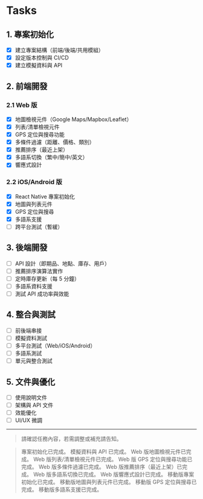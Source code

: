 # Tasks

## 1. 專案初始化
- [x] 建立專案結構（前端/後端/共用模組）
- [x] 設定版本控制與 CI/CD
- [x] 建立模擬資料與 API

## 2. 前端開發
### 2.1 Web 版
- [x] 地圖檢視元件（Google Maps/Mapbox/Leaflet）
- [x] 列表/清單檢視元件
- [x] GPS 定位與搜尋功能
- [x] 多條件過濾（距離、價格、類別）
- [x] 推薦排序（最近上架）
- [x] 多語系切換（繁中/簡中/英文）
- [x] 響應式設計

### 2.2 iOS/Android 版
- [x] React Native 專案初始化
- [x] 地圖與列表元件
- [x] GPS 定位與搜尋
- [x] 多語系支援
- [ ] 跨平台測試（暫緩）

## 3. 後端開發
- [ ] API 設計（即期品、地點、庫存、用戶）
- [ ] 推薦排序演算法實作
- [ ] 定時庫存更新（每 5 分鐘）
- [ ] 多語系資料支援
- [ ] 測試 API 成功率與效能

## 4. 整合與測試
- [ ] 前後端串接
- [ ] 模擬資料測試
- [ ] 多平台測試（Web/iOS/Android）
- [ ] 多語系測試
- [ ] 單元與整合測試

## 5. 文件與優化
- [ ] 使用說明文件
- [ ] 架構與 API 文件
- [ ] 效能優化
- [ ] UI/UX 微調

---

> 請確認任務內容，若需調整或補充請告知。

> 專案初始化已完成。
> 模擬資料與 API 已完成。
> Web 版地圖檢視元件已完成。
> Web 版列表/清單檢視元件已完成。
> Web 版 GPS 定位與搜尋功能已完成。
> Web 版多條件過濾已完成。
> Web 版推薦排序（最近上架）已完成。
> Web 版多語系切換已完成。
> Web 版響應式設計已完成。
> 移動版專案初始化已完成。
> 移動版地圖與列表元件已完成。
> 移動版 GPS 定位與搜尋已完成。
> 移動版多語系支援已完成。 